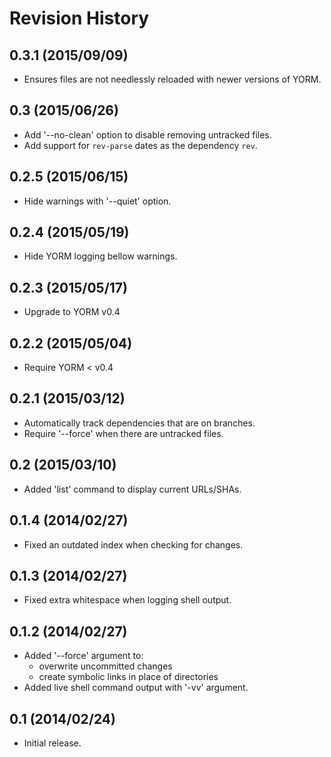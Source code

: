 Revision History
================

0.3.1 (2015/09/09)
------------------

- Ensures files are not needlessly reloaded with newer versions of YORM.

0.3 (2015/06/26)
----------------

- Add '--no-clean' option to disable removing untracked files.
- Add support for `rev-parse` dates as the dependency `rev`.

0.2.5 (2015/06/15)
------------------

- Hide warnings with '--quiet' option.

0.2.4 (2015/05/19)
------------------

- Hide YORM logging bellow warnings.

0.2.3 (2015/05/17)
------------------

- Upgrade to YORM v0.4

0.2.2 (2015/05/04)
------------------

- Require YORM < v0.4

0.2.1 (2015/03/12)
------------------

- Automatically track dependencies that are on branches.
- Require '--force' when there are untracked files.

0.2 (2015/03/10)
----------------

- Added 'list' command to display current URLs/SHAs.

0.1.4 (2014/02/27)
------------------

- Fixed an outdated index when checking for changes.

0.1.3 (2014/02/27)
------------------

- Fixed extra whitespace when logging shell output.

0.1.2 (2014/02/27)
------------------

- Added '--force' argument to:
    - overwrite uncommitted changes
    - create symbolic links in place of directories
- Added live shell command output with '-vv' argument.

0.1 (2014/02/24)
----------------

- Initial release.
